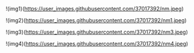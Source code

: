 !(img1)(https://user_images.githubusercontent.com/37017392/nm.jpeg)

!(img2)(https://user_images.githubusercontent.com/37017392/nm1.jpeg)

!(img3)(https://user_images.githubusercontent.com/37017392/nm3.jpeg)

!(img4)(https://user_images.githubusercontent.com/37017392/nm4.jpeg)
